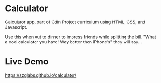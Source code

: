 # Calculator

Calculator app, part of Odin Project curriculum using HTML, CSS, and Javascript.

Use this when out to dinner to impress friends while splitting the bill. "What a cool calculator you have! Way better than iPhone's" they will say...

# Live Demo

https://szglabs.github.io/calculator/
